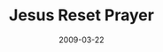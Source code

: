 ---
layout: message
category: message
series: "Reset"
title: "Jesus Reset Prayer"
date: 2009-03-22
audio-description: "Jesus reset prayer from transactional to relational.a"
audio: "http://s3.amazonaws.com/crossroadsaudiomessages/Reset5.mp3"
audio-title: "Jesus Reset Prayer"
audio-duration: "41:58"
video-description: "Jesus reset prayer from transactional to relational."
video-title: "Jesus Reset Prayer"
video: "https://s3.amazonaws.com/crossroadsvideomessages/Reset5.mp4"
video-poster: "https://www.crossroads.net/uploadedfiles/Reset5-still.jpg"
program-description: ""
program: "http://www.crossroads.net/players/media/hq/0321_22Program.pdf"
program-title: "Jesus Reset Prayer (Program)"
---
